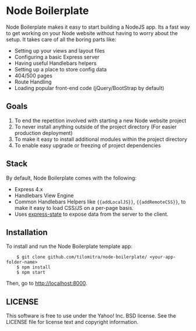 Node Boilerplate
=================

Node Boilerplate makes it easy to start building a NodeJS app. Its a fast way to get working on your Node website without having to worry about the setup. It takes care of all the boring parts like:

* Setting up your views and layout files
* Configuring a basic Express server
* Having useful Handlebars helpers
* Setting up a place to store config data
* 404/500 pages
* Route Handling
* Loading popular front-end code (jQuery/BootStrap by default)


## Goals
1. To end the repetition involved with starting a new Node website project
2. To never install anything outside of the project directory (For easier production deployment)
3. To make it easy to install additional modules within the project directory
4. To enable easy upgrade or freezing of project dependencies


## Stack
By default, Node Boilerplate comes with the following:

* Express 4.x
* Handlebars View Engine
* Common Handlebars Helpers like `{{addLocalJS}}`, `{{addRemoteCSS}}`, to make it easy to load CSS/JS on a per-page basis.
* Uses [express-state](https://github.com/yahoo/express-state) to expose data from the server to the client.

## Installation
To install and run the Node Boilerplate template app:

```shell
    $ git clone github.com/tilomitra/node-boilerplate/ <your-app-folder-name>
    $ npm install
    $ npm start
```

Then, go to [http://localhost:8000](http://localhost:8000).

## LICENSE
This software is free to use under the Yahoo! Inc. BSD license. See the LICENSE file for license text and copyright information.
